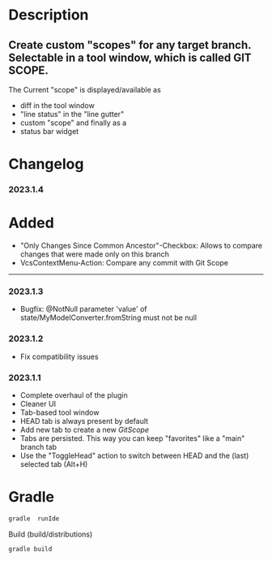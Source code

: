 # Description

<!-- Plugin description -->

## Create custom "scopes" for any target branch. Selectable in a tool window, which is called **GIT SCOPE**.

The Current "scope" is displayed/available as

- diff in the tool window
- "line status" in the "line gutter"
- custom "scope" and finally as a
- status bar widget

<!-- Plugin description end -->

# Changelog

<!-- Plugin changelog -->

### 2023.1.4

# Added

- "Only Changes Since Common Ancestor"-Checkbox: Allows to compare changes that were made only on this branch
- VcsContextMenu-Action: Compare any commit with Git Scope

---

### 2023.1.3

- Bugfix: @NotNull parameter 'value' of state/MyModelConverter.fromString must not be null

### 2023.1.2

- Fix compatibility issues

### 2023.1.1

- Complete overhaul of the plugin
- Cleaner UI
- Tab-based tool window
- HEAD tab is always present by default
- Add new tab to create a new *GitScope*
- Tabs are persisted. This way you can keep "favorites" like a "main" branch tab
- Use the "ToggleHead" action to switch between HEAD and the (last) selected tab (Alt+H)

<!-- Plugin changelog end -->

# Gradle

```bash
gradle  runIde
```

Build (build/distributions)

```bash
gradle build
```
